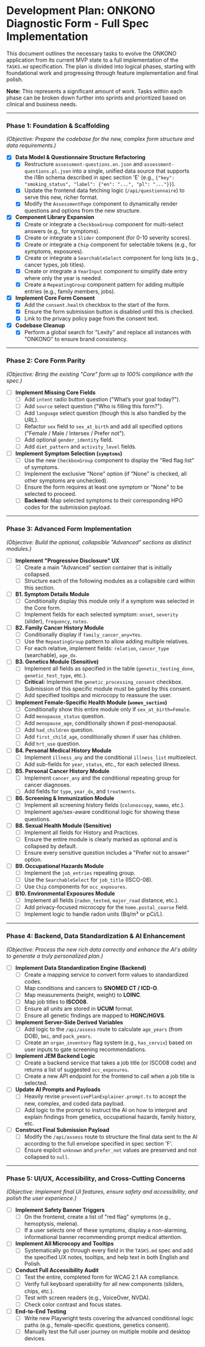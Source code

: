 # Development Plan: ONKONO Diagnostic Form - Full Spec Implementation

This document outlines the necessary tasks to evolve the ONKONO application from its current MVP state to a full implementation of the `TASKS.md` specification. The plan is divided into logical phases, starting with foundational work and progressing through feature implementation and final polish.

**Note:** This represents a significant amount of work. Tasks within each phase can be broken down further into sprints and prioritized based on clinical and business needs.

---

### Phase 1: Foundation & Scaffolding

*(Objective: Prepare the codebase for the new, complex form structure and data requirements.)*

-   [x] **Data Model & Questionnaire Structure Refactoring**
    -   [x] Restructure `assessment-questions.en.json` and `assessment-questions.pl.json` into a single, unified data source that supports the i18n schema described in spec section 'E' (e.g., `{"key": "smoking_status", "label": {"en": "...", "pl": "..."}}`).
    -   [x] Update the frontend data fetching logic (`/api/questionnaire`) to serve this new, richer format.
    -   [x] Modify the `AssessmentPage` component to dynamically render questions and options from the new structure.

-   [x] **Component Library Expansion**
    -   [x] Create or integrate a `CheckboxGroup` component for multi-select answers (e.g., for symptoms).
    -   [x] Create or integrate a `Slider` component (for 0-10 severity scores).
    -   [x] Create or integrate a `Chip` component for selectable tokens (e.g., for symptoms, exposures).
    -   [x] Create or integrate a `SearchableSelect` component for long lists (e.g., cancer types, job titles).
    -   [x] Create or integrate a `YearInput` component to simplify date entry where only the year is needed.
    -   [x] Create a `RepeatingGroup` component pattern for adding multiple entries (e.g., family members, jobs).

-   [x] **Implement Core Form Consent**
    -   [x] Add the `consent.health` checkbox to the start of the form.
    -   [x] Ensure the form submission button is disabled until this is checked.
    -   [x] Link to the privacy policy page from the consent text.

-   [x] **Codebase Cleanup**
    -   [x] Perform a global search for "Lexity" and replace all instances with "ONKONO" to ensure brand consistency.

---

### Phase 2: Core Form Parity

*(Objective: Bring the existing "Core" form up to 100% compliance with the spec.)*

-   [ ] **Implement Missing Core Fields**
    -   [ ] Add `intent` radio button question ("What’s your goal today?").
    -   [ ] Add `source` select question ("Who is filling this form?").
    -   [ ] Add `language` select question (though this is also handled by the URL).
    -   [ ] Refactor `sex` field to `sex_at_birth` and add all specified options ("Female / Male / Intersex / Prefer not").
    -   [ ] Add optional `gender_identity` field.
    -   [ ] Add `diet_pattern` and `activity_level` fields.

-   [ ] **Implement Symptom Selection (`symptoms`)**
    -   [ ] Use the new `CheckboxGroup` component to display the "Red flag list" of symptoms.
    -   [ ] Implement the exclusive "None" option (if "None" is checked, all other symptoms are unchecked).
    -   [ ] Ensure the form requires at least one symptom or "None" to be selected to proceed.
    -   [ ] **Backend:** Map selected symptoms to their corresponding HPO codes for the submission payload.

---

### Phase 3: Advanced Form Implementation

*(Objective: Build the optional, collapsible "Advanced" sections as distinct modules.)*

-   [ ] **Implement "Progressive Disclosure" UX**
    -   [ ] Create a main "Advanced" section container that is initially collapsed.
    -   [ ] Structure each of the following modules as a collapsible card within this section.

-   [ ] **B1. Symptom Details Module**
    -   [ ] Conditionally display this module only if a symptom was selected in the Core form.
    -   [ ] Implement fields for each selected symptom: `onset`, `severity` (slider), `frequency`, `notes`.

-   [ ] **B2. Family Cancer History Module**
    -   [ ] Conditionally display if `family_cancer_any=Yes`.
    -   [ ] Use the `RepeatingGroup` pattern to allow adding multiple relatives.
    -   [ ] For each relative, implement fields: `relation`, `cancer_type` (searchable), `age_dx`.

-   [ ] **B3. Genetics Module (Sensitive)**
    -   [ ] Implement all fields as specified in the table (`genetic_testing_done`, `genetic_test_type`, etc.).
    -   [ ] **Critical:** Implement the `genetic_processing_consent` checkbox. Submission of this specific module must be gated by this consent.
    -   [ ] Add specified tooltips and microcopy to reassure the user.

-   [ ] **Implement Female-Specific Health Module (`women_section`)**
    -   [ ] Conditionally show this entire module only if `sex_at_birth=Female`.
    -   [ ] Add `menopause_status` question.
    -   [ ] Add `menopause_age`, conditionally shown if post-menopausal.
    -   [ ] Add `had_children` question.
    -   [ ] Add `first_child_age`, conditionally shown if user has children.
    -   [ ] Add `hrt_use` question.

-   [ ] **B4. Personal Medical History Module**
    -   [ ] Implement `illness_any` and the conditional `illness_list` multiselect.
    -   [ ] Add sub-fields for `year`, `status`, etc., for each selected illness.

-   [ ] **B5. Personal Cancer History Module**
    -   [ ] Implement `cancer_any` and the conditional repeating group for cancer diagnoses.
    -   [ ] Add fields for `type`, `year_dx`, and `treatments`.

-   [ ] **B6. Screening & Immunization Module**
    -   [ ] Implement all screening history fields (`colonoscopy`, `mammo`, etc.).
    -   [ ] Implement age/sex-aware conditional logic for showing these questions.

-   [ ] **B8. Sexual Health Module (Sensitive)**
    -   [ ] Implement all fields for History and Practices.
    -   [ ] Ensure the entire module is clearly marked as optional and is collapsed by default.
    -   [ ] Ensure every sensitive question includes a "Prefer not to answer" option.

-   [ ] **B9. Occupational Hazards Module**
    -   [ ] Implement the `job_entries` repeating group.
    -   [ ] Use the `SearchableSelect` for `job_title` (ISCO-08).
    -   [ ] Use `Chip` components for `occ_exposures`.

-   [ ] **B10. Environmental Exposures Module**
    -   [ ] Implement all fields (`radon_tested`, `major_road` distance, etc.).
    -   [ ] Add privacy-focused microcopy for the `home.postal_coarse` field.
    -   [ ] Implement logic to handle radon units (Bq/m³ or pCi/L).

---

### Phase 4: Backend, Data Standardization & AI Enhancement

*(Objective: Process the new rich data correctly and enhance the AI's ability to generate a truly personalized plan.)*

-   [ ] **Implement Data Standardization Engine (Backend)**
    -   [ ] Create a mapping service to convert form values to standardized codes.
    -   [ ] Map conditions and cancers to **SNOMED CT / ICD-O**.
    -   [ ] Map measurements (height, weight) to **LOINC**.
    -   [ ] Map job titles to **ISCO08**.
    -   [ ] Ensure all units are stored in **UCUM** format.
    -   [ ] Ensure all genetic findings are mapped to **HGNC/HGVS**.

-   [ ] **Implement Server-Side Derived Variables**
    -   [ ] Add logic to the `/api/assess` route to calculate `age_years` (from DOB), `bmi`, and `pack_years`.
    -   [ ] Create an `organ_inventory` flag system (e.g., `has_cervix`) based on user inputs to gate screening recommendations.

-   [ ] **Implement JEM Backend Logic**
    -   [ ] Create a backend service that takes a job title (or ISCO08 code) and returns a list of suggested `occ_exposures`.
    -   [ ] Create a new API endpoint for the frontend to call when a job title is selected.

-   [ ] **Update AI Prompts and Payloads**
    -   [ ] Heavily revise `preventivePlanExplainer.prompt.ts` to accept the new, complex, and coded data payload.
    -   [ ] Add logic to the prompt to instruct the AI on how to interpret and explain findings from genetics, occupational hazards, family history, etc.

-   [ ] **Construct Final Submission Payload**
    -   [ ] Modify the `/api/assess` route to structure the final data sent to the AI according to the full envelope specified in spec section 'F'.
    -   [ ] Ensure explicit `unknown` and `prefer_not` values are preserved and not collapsed to `null`.

---

### Phase 5: UI/UX, Accessibility, and Cross-Cutting Concerns

*(Objective: Implement final UI features, ensure safety and accessibility, and polish the user experience.)*

-   [ ] **Implement Safety Banner Triggers**
    -   [ ] On the frontend, create a list of "red flag" symptoms (e.g., hemoptysis, melena).
    -   [ ] If a user selects one of these symptoms, display a non-alarming, informational banner recommending prompt medical attention.

-   [ ] **Implement All Microcopy and Tooltips**
    -   [ ] Systematically go through every field in the `TASKS.md` spec and add the specified UX notes, tooltips, and help text in both English and Polish.

-   [ ] **Conduct Full Accessibility Audit**
    -   [ ] Test the entire, completed form for WCAG 2.1 AA compliance.
    -   [ ] Verify full keyboard operability for all new components (sliders, chips, etc.).
    -   [ ] Test with screen readers (e.g., VoiceOver, NVDA).
    -   [ ] Check color contrast and focus states.

-   [ ] **End-to-End Testing**
    -   [ ] Write new Playwright tests covering the advanced conditional logic paths (e.g., female-specific questions, genetics consent).
    -   [ ] Manually test the full user journey on multiple mobile and desktop devices.
